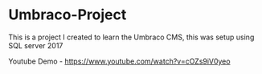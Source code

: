 # Umbraco-Project
This is a project I created to learn the Umbraco CMS, this was setup using SQL server 2017

Youtube Demo - https://www.youtube.com/watch?v=cOZs9iV0yeo
